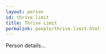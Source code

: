 ```yaml
---
layout: person
id: thrive.limit
title: Thrive Limit
permalink: people/thrive.limit.html
---
```


Person details...